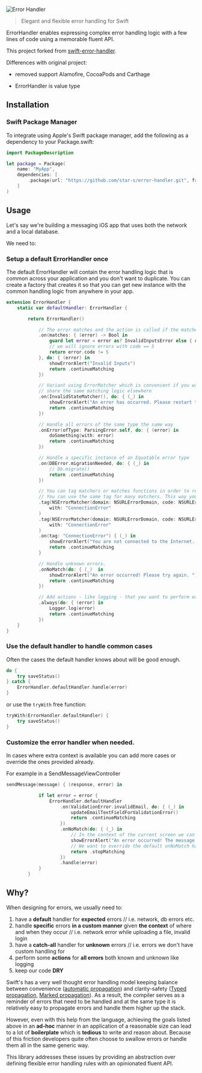 ![Error Handler](https://github.com/Workable/swift-error-handler/blob/master/ErrorHandler.png)

> Elegant and flexible error handling for Swift

ErrorHandler enables expressing complex error handling logic with a few lines of code using a memorable fluent API.

This project forked from [swift-error-handler](https://github.com/Workable/swift-error-handler).

Differences with original project:

- removed support Alamofire, CocoaPods and Carthage

- ErrorHandler is value type

## Installation

### Swift Package Manager

To integrate using Apple's Swift package manager, add the following as a dependency to your Package.swift:

```swift
import PackageDescription

let package = Package(
    name: "MyApp",
    dependencies: [
        .package(url: "https://github.com/star-s/error-handler.git", from: "0.1")
    ]
)
```


## Usage

Let's say we're building a messaging iOS app that uses both the network and a local database.

We need to:

### Setup a default ErrorHandler once

The default ErrorHandler will contain the error handling logic that is common across your application and you don't want to duplicate. You can create a factory that creates it so that you can get new instance with the common handling logic from anywhere in your app.

```swift
extension ErrorHandler {
    static var defaultHandler: ErrorHandler {

        return ErrorHandler()

            // Τhe error matches and the action is called if the matches closure returns true
            .on(matches: { (error) -> Bool in
                guard let error = error as? InvalidInputsError else { return false }
                // we will ignore errors with code == 5
                return error.code != 5
            }, do: { (error) in
                showErrorAlert("Invalid Inputs")
                return .continueMatching
            })

            // Variant using ErrorMatcher which is convenient if you want to
            // share the same matching logic elsewhere
            .on(InvalidStateMatcher(), do: { (_) in
                showErrorAlert("An error has occurred. Please restart the app.")
                return .continueMatching
            })

            // Handle all errors of the same type the same way
            .onError(ofType: ParsingError.self, do: { (error) in
                doSomething(with: error)
                return .continueMatching
            })

            // Handle a specific instance of an Equatable error type
            .on(DBError.migrationNeeded, do: { (_) in
                // Db.migrate()
                return .continueMatching
            })

            // You can tag matchers or matches functions in order to reuse them with a more memorable alias.
            // You can use the same tag for many matchers. This way you can group them and handle their errors together.
            .tag(NSErrorMatcher(domain: NSURLErrorDomain, code: NSURLErrorNetworkConnectionLost),
                with: "ConnectionError"
            )
            .tag(NSErrorMatcher(domain: NSURLErrorDomain, code: NSURLErrorNotConnectedToInternet),
                with: "ConnectionError"
            )
            .on(tag: "ConnectionError") { (_) in
                showErrorAlert("You are not connected to the Internet. Please check your connection and retry.")
                return .continueMatching
            }

            // Handle unknown errors.
            .onNoMatch(do: { (_)  in
                showErrorAlert("An error occurred! Please try again. ")
                return .continueMatching
            })

            // Add actions - like logging - that you want to perform each time - whether the error was matched or not
            .always(do: { (error) in
                Logger.log(error)
                return .continueMatching
            })
    }
}
```
### Use the default handler to handle common cases

Often the cases the default handler knows about will be good enough.

```swift
do {
    try saveStatus()
} catch {
    ErrorHandler.defaultHandler.handle(error)
}
```

or use the `tryWith` free function:

```swift
tryWith(ErrorHandler.defaultHandler) {
    try saveStatus()
}
```
### Customize the error handler when needed.

In cases where extra context is available you can add more cases or override the ones provided already.

For example in a SendMessageViewController

```swift
sendMessage(message) { (response, error) in

            if let error = error {
                ErrorHandler.defaultHandler
                    .on(ValidationError.invalidEmail, do: { (_) in
                        updateEmailTextFieldForValidationError()
                        return .continueMatching
                    })
                    .onNoMatch(do: { (_) in
                        // In the context of the current screen we can provide a better message.
                        showErrorAlert("An error occurred! The message has not been sent.")
                        // We want to override the default onNoMatch handling so we stop searching for other matches.
                        return .stopMatching
                    })
                    .handle(error)
            }
        }
```


## Why?

When designing for errors, we usually need to:

1. have a **default** handler for **expected** errors
   // i.e. network, db errors etc.
2. handle **specific** errors **in a custom manner** given **the context**  of where and when they occur
   // i.e. network error while uploading a file, invalid login
3. have a **catch-all** handler for **unknown** errors
   // i.e. errors we don't have custom handling for
4. perform some **actions** for **all errors** both known and unknown like logging
5. keep our code **DRY**

Swift's has a very well thought error handling model keeping balance between convenience ([automatic propagation](https://github.com/apple/swift/blob/main/docs/ErrorHandlingRationale.md#automatic-propagation)) and clarity-safety ([Typed propagation](https://github.com/apple/swift/blob/main/docs/ErrorHandlingRationale.md#typed-propagation), [Marked propagation](https://github.com/apple/swift/blob/main/docs/ErrorHandlingRationale.md#marked-propagation)). As a result, the compiler serves as a reminder of errors that need to be handled and at the same type it is relatively easy to propagate errors and handle them higher up the stack.

However, even with this help from the language, achieving the goals listed above in an **ad-hoc** manner in an application of a reasonable size can lead to a lot of **boilerplate** which is **tedious** to write and reason about. Because of this friction developers quite often choose to swallow errors or handle them all in the same generic way.

This library addresses these issues by providing an abstraction over defining flexible error handling rules with an opinionated fluent API.
